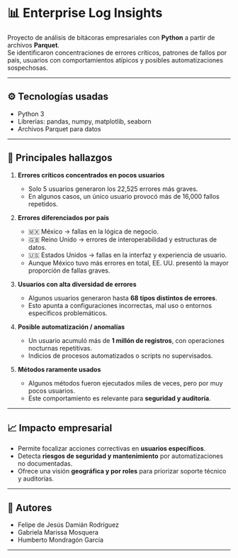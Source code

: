 # 📊 Enterprise Log Insights

Proyecto de análisis de bitácoras empresariales con **Python** a partir de archivos **Parquet**.  
Se identificaron concentraciones de errores críticos, patrones de fallos por país, usuarios con comportamientos atípicos y posibles automatizaciones sospechosas.

---

## ⚙️ Tecnologías usadas
- Python 3  
- Librerías: pandas, numpy, matplotlib, seaborn  
- Archivos Parquet para datos

---

## 🚀 Principales hallazgos
1. **Errores críticos concentrados en pocos usuarios**  
   - Solo 5 usuarios generaron los 22,525 errores más graves.  
   - En algunos casos, un único usuario provocó más de 16,000 fallos repetidos.  

2. **Errores diferenciados por país**  
   - 🇲🇽 México → fallas en la lógica de negocio.  
   - 🇬🇧 Reino Unido → errores de interoperabilidad y estructuras de datos.  
   - 🇺🇸 Estados Unidos → fallas en la interfaz y experiencia de usuario.  
   - Aunque México tuvo más errores en total, EE. UU. presentó la mayor proporción de fallas graves.  

3. **Usuarios con alta diversidad de errores**  
   - Algunos usuarios generaron hasta **68 tipos distintos de errores**.  
   - Esto apunta a configuraciones incorrectas, mal uso o entornos específicos problemáticos.  

4. **Posible automatización / anomalías**  
   - Un usuario acumuló más de **1 millón de registros**, con operaciones nocturnas repetitivas.  
   - Indicios de procesos automatizados o scripts no supervisados.  

5. **Métodos raramente usados**  
   - Algunos métodos fueron ejecutados miles de veces, pero por muy pocos usuarios.  
   - Este comportamiento es relevante para **seguridad y auditoría**.  

---

## 📈 Impacto empresarial
- Permite focalizar acciones correctivas en **usuarios específicos**.  
- Detecta **riesgos de seguridad y mantenimiento** por automatizaciones no documentadas.  
- Ofrece una visión **geográfica y por roles** para priorizar soporte técnico y auditorías.  

---

## 👥 Autores
- Felipe de Jesús Damián Rodríguez  
- Gabriela Marissa Mosquera  
- Humberto Mondragón García  
---
